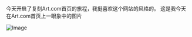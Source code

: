 今天开启了复刻Art.com首页的旅程，我挺喜欢这个网站的风格的。
这是我今天在Art.com首页上一眼象中的图片

![Image](https://github.com/user-attachments/assets/ccf685af-4b82-43a8-8a0a-a6eecd697f1c)